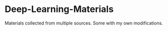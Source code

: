 # Deep-Learning-Materials
Materials collected from multiple sources. Some with my own modifications.

